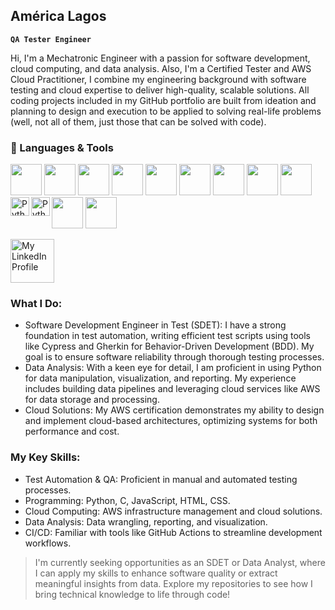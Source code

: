 ## América Lagos
**`QA Tester Engineer`**


Hi, I'm a Mechatronic Engineer with a passion for software development, cloud computing, and data analysis. Also, I'm a Certified Tester and AWS Cloud Practitioner, I combine my engineering background with software testing and cloud expertise to deliver high-quality, scalable solutions. All coding projects included in my GitHub portfolio are built from ideation and planning to design and execution to be applied to solving real-life problems (well, not all of them, just those that can be solved with code).


### 🧰 Languages & Tools
 

<img src="https://cdn.jsdelivr.net/gh/devicons/devicon@latest/icons/python/python-original-wordmark.svg" width="50" height="auto"/>
<img src="https://cdn.jsdelivr.net/gh/devicons/devicon@latest/icons/c/c-plain.svg"  width="50" height="auto"/>
<img src="https://cdn.jsdelivr.net/gh/devicons/devicon@latest/icons/javascript/javascript-original.svg"  width="50" height="auto"/>
<img src="https://cdn.jsdelivr.net/gh/devicons/devicon@latest/icons/html5/html5-plain-wordmark.svg"  width="50" height="auto"/>
<img src="https://cdn.jsdelivr.net/gh/devicons/devicon@latest/icons/css3/css3-plain-wordmark.svg"  width="50" height="auto"/>

<img src="https://cdn.jsdelivr.net/gh/devicons/devicon@latest/icons/cypressio/cypressio-original.svg"  width="50" height="auto"/>
<img src="https://cdn.jsdelivr.net/gh/devicons/devicon@latest/icons/azuredevops/azuredevops-original.svg"  width="50" height="auto"/>
<img src="https://cdn.jsdelivr.net/gh/devicons/devicon@latest/icons/jira/jira-original.svg"  width="50" height="auto"/>
<img src="https://cdn.jsdelivr.net/gh/devicons/devicon@latest/icons/pytest/pytest-original-wordmark.svg"  width="50" height="auto"/>
<img src="https://cdn.jsdelivr.net/gh/devicons/devicon@latest/icons/git/git-original-wordmark.svg" width="50" height="auto"/>
<img src="https://cdn.jsdelivr.net/gh/devicons/devicon@latest/icons/amazonwebservices/amazonwebservices-original-wordmark.svg" width="50" height="auto"/>


          
          

<img align="left" alt="Python" width="30px" src="https://portfolio-america-lagos.s3.amazonaws.com/icons-github-portfolio/python.png" style="max-width: 100%;"/>
<img align="left" alt="Python" width="30px" src="https://portfolio-america-lagos.s3.amazonaws.com/icons-github-portfolio/python.png" width="70" height="auto"/>
<p align="left">
  <a href="https://www.linkedin.com/in/america-lagos-hernández-576a10206" target="_blank">
    <img src="https://portfolio-america-lagos.s3.amazonaws.com/icons-github-portfolio/linkedin.png" alt="My LinkedIn Profile" width="70" height="auto"/>
  </a>
</p>



### What I Do:
  + Software Development Engineer in Test (SDET): I have a strong foundation in test automation, writing efficient test scripts using tools like Cypress and Gherkin for Behavior-Driven Development (BDD). My goal is to ensure software reliability through thorough testing processes.
  + Data Analysis: With a keen eye for detail, I am proficient in using Python for data manipulation, visualization, and reporting. My experience includes building data pipelines and leveraging cloud services like AWS for data storage and processing.
  + Cloud Solutions: My AWS certification demonstrates my ability to design and implement cloud-based architectures, optimizing systems for both performance and cost.

### My Key Skills:
  + Test Automation & QA: Proficient in manual and automated testing processes.
  + Programming: Python, C, JavaScript, HTML, CSS.
  + Cloud Computing: AWS infrastructure management and cloud solutions.
  + Data Analysis: Data wrangling, reporting, and visualization.
  + CI/CD: Familiar with tools like GitHub Actions to streamline development workflows.

> I'm currently seeking opportunities as an SDET or Data Analyst, where I can apply my skills to enhance software quality or extract meaningful insights from data. Explore my repositories to see how I bring technical knowledge to life through code!
<!--
[![My LinkedIn Profile](https://portfolio-america-lagos.s3.amazonaws.com/icons-github-portfolio/linkedin.png)](www.linkedin.com/in/america-lagos-hernández-576a10206)
<a href="www.linkedin.com/in/america-lagos-hernández-576a10206"><img alt="LinkedIn icon" title="My LinkedIn Profile" src="https://portfolio-america-lagos.s3.amazonaws.com/icons-github-portfolio/linkedin.png"/></a></p>
Here are some ideas to get you started:

- 🔭 I’m currently working on ...
- 🌱 I’m currently learning ...
- 👯 I’m looking to collaborate on ...
- 🤔 I’m looking for help with ...
- 💬 Ask me about ...
- 📫 How to reach me: ...
- 😄 Pronouns: ...
- ⚡ Fun fact: ...
-->

